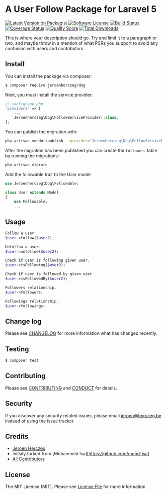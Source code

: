 # A User Follow Package for Laravel 5

[![Latest Version on Packagist][ico-version]][link-packagist]
[![Software License][ico-license]](LICENSE.md)
[![Build Status][ico-travis]][link-travis]
[![Coverage Status][ico-scrutinizer]][link-scrutinizer]
[![Quality Score][ico-code-quality]][link-code-quality]
[![Total Downloads][ico-downloads]][link-downloads]

This is where your description should go. Try and limit it to a paragraph or two, and maybe throw in a mention of what
PSRs you support to avoid any confusion with users and contributors.

## Install

You can install the package via composer:

``` bash
$ composer require jeroenherczeg/dog
```

Next, you must install the service provider:

``` php
// config/app.php
'providers' => [
    ...
    Jeroenherczeg\Dog\FollowServiceProvider::class,
];
```

You can publish the migration with:

``` bash
php artisan vendor:publish --provider="Jeroenherczeg\Dog\FollowServiceProvider"
```

After the migration has been published you can create the `followers` table by running the migrations:

```bash
php artisan migrate
```

Add the followable trait to the User model
``` php
use Jeroenherczeg\Dog\Followable;

class User extends Model
{
    use Followable;
    ...
```
## Usage

``` php
Follow a user.
$user->follow($user2);

Unfollow a user.
$user->unfollow($user2);

Check if user is following given user.
$user->isFollowing($user2);

Check if user is followed by given user.
$user->isFollowedBy($user2);

Followers relationship.
$user->followers;

Followings relationship.
$user->followings;
```

## Change log

Please see [CHANGELOG](CHANGELOG.md) for more information what has changed recently.

## Testing

``` bash
$ composer test
```

## Contributing

Please see [CONTRIBUTING](CONTRIBUTING.md) and [CONDUCT](CONDUCT.md) for details.

## Security

If you discover any security related issues, please email jeroen@herczeg.be instead of using the issue tracker.

## Credits

- [Jeroen Herczeg][link-author]
- Initialy forked from [Mohammed Isa][https://github.com/mohd-isa]
- [All Contributors][link-contributors]

## License

The MIT License (MIT). Please see [License File](LICENSE.md) for more information.

[ico-version]: https://img.shields.io/packagist/v/jeroenherczeg/dog.svg?style=flat-square
[ico-license]: https://img.shields.io/badge/license-MIT-brightgreen.svg?style=flat-square
[ico-travis]: https://img.shields.io/travis/jeroenherczeg/dog/master.svg?style=flat-square
[ico-scrutinizer]: https://img.shields.io/scrutinizer/coverage/g/jeroenherczeg/dog.svg?style=flat-square
[ico-code-quality]: https://img.shields.io/scrutinizer/g/jeroenherczeg/dog.svg?style=flat-square
[ico-downloads]: https://img.shields.io/packagist/dt/jeroenherczeg/dog.svg?style=flat-square

[link-packagist]: https://packagist.org/packages/jeroenherczeg/dog
[link-travis]: https://travis-ci.org/jeroenherczeg/dog
[link-scrutinizer]: https://scrutinizer-ci.com/g/jeroenherczeg/dog/code-structure
[link-code-quality]: https://scrutinizer-ci.com/g/jeroenherczeg/dog
[link-downloads]: https://packagist.org/packages/jeroenherczeg/dog
[link-author]: https://github.com/jeroenherczeg
[link-contributors]: ../../contributors
